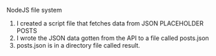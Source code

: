 NodeJS file system

1. I created a script file that fetches data from JSON PLACEHOLDER POSTS
2. I wrote the JSON data gotten from the API to a file called posts.json 
3. posts.json is in a directory file called result.
